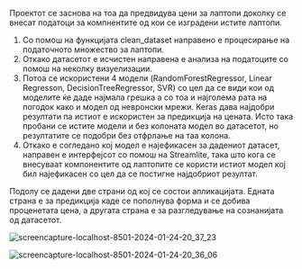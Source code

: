 Проектот се заснова на тоа да предвидува цени за лаптопи доколку се внесат податоци за
компнентите од кои се изградени истите лаптопи.
1. Со помош на функцијата clean_dataset направено е процесирање на податочното
множество за лаптопи.
2. Откако датасетот е исчистен направена е анализа на податоците со помош на неколку
визуелизации.
3. Потоа се искористени 4 модели (RandomForestRegressor, Linear Regresson,
DecisionTreeRegressor, SVR) со цел да се види кои од моделите ќе даде најмала грешка а со
тоа и најголема рата на погодок како и модел од невронски мрежи. Keras дава најдобри
резултати па истиот е искористен за предикција на цената. Исто така пробани се истите
модели и без колоната модел во датасетот, но резултатите се подобри без отфрлање на
таа колона.
4. Откако е согледано кој модел е најефикасен за дадениот датасет, направен е интерфејсот
со помош на Streamlite, така што кога се внесуваат компонентите од лаптопите се користи
истиот модел кој бил најефикасен со цел да се постигне најдобриот резултат.

Подолу се дадени две страни од кој се состои апликацијата. Едната страна е за предикција
каде се пополнува форма и се добива проценетата цена, а другата страна е за
разгледување на сознанијата од датасетот. 

![screencapture-localhost-8501-2024-01-24-20_37_23](https://github.com/milamihajlovska/laptop_price_prediction/assets/85448914/943fc658-a6f4-4ed9-9fe8-e79d0c8ec41c)

![screencapture-localhost-8501-2024-01-24-20_36_06](https://github.com/milamihajlovska/laptop_price_prediction/assets/85448914/c244b6ce-9369-4a15-88be-a7c7af6aabf5)
